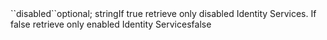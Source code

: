 <tr><td>``disabled``</td><td>optional; string</td><td>If true retrieve only disabled Identity Services. If false retrieve only enabled Identity Services</td><td>false</td><td></td></tr>
